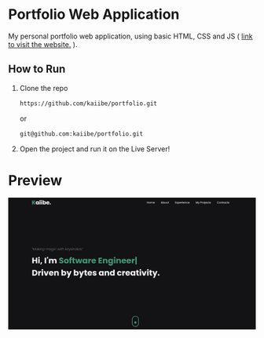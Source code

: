 # Portfolio Web Application

<p>My personal portfolio web application, using basic HTML, CSS and JS ( <a href="https://kaiibe.github.io/portfolio/">link to visit the website.</a> ).</p>

## How to Run

1. Clone the repo
   ```sh
   https://github.com/kaiibe/portfolio.git
   ```
   or
   ```sh
   git@github.com:kaiibe/portfolio.git
   ```

2. Open the project and run it on the Live Server!

# Preview

<p align="center">
<img src="/assets/imgs/portfolio-preview.png"> 
</p>
